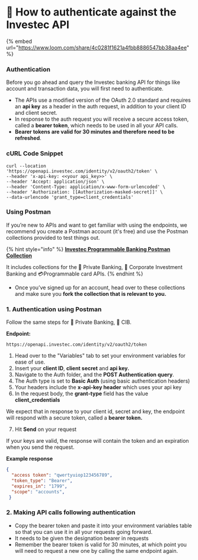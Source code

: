 # 👤 How to authenticate against the Investec API

{% embed url="https://www.loom.com/share/4c0281f1621a4fbb8886547bb38aa4ee" %}

### **Authentication**&#x20;

Before you go ahead and query the Investec banking API for things like account and transaction data, you will first need to authenticate.&#x20;

* The APIs use a modified version of the OAuth 2.0 standard and requires an **api key** as a header in the auth request, in addition to your client ID and client secret.
* In response to the auth request you will receive a secure access token, called a **bearer token**, which needs to be used in all your API calls.&#x20;
* **Bearer tokens are valid for 30 minutes and therefore need to be refreshed**.&#x20;

### cURL Code Snippet

```
curl --location 'https://openapi.investec.com/identity/v2/oauth2/token' \
--header 'x-api-key: <<your api_key>>' \
--header 'Accept: application/json' \
--header 'Content-Type: application/x-www-form-urlencoded' \
--header 'Authorization: [[Authorization-masked-secret]]' \
--data-urlencode 'grant_type=client_credentials'
```

### **Using Postman**&#x20;

If you’re new to APIs and want to get familiar with using the endpoints, we recommend you create a Postman account (it's free) and use the Postman collections provided to test things out.

{% hint style="info" %}
[**Investec Programmable Banking Postman Collection**](https://www.postman.com/investec-open-api/programmable-banking/overview)

It includes collections for the 🏦 Private Banking, 🧰  Corporate Investment Banking and 💳Programmable card APIs.
{% endhint %}

* Once you’ve signed up for an account, head over to these collections and make sure you **fork the collection that is relevant to you.**

### 1. Authentication using Postman

Follow the same steps for  🏦 Private Banking, 🧰  CIB.&#x20;

**Endpoint:**

```
https://openapi.investec.com/identity/v2/oauth2/token
```

1. Head over to the "Variables" tab to set your environment variables for ease of use.
2. Insert your **client ID**, **client secret** and **api key.**
3. Navigate to the Auth folder, and the **POST Authentication query**.
4. The Auth type is set to **Basic Auth** (using basic authentication headers)
5. Your headers include the **x-api-key header** which uses your api key&#x20;
6. In the request body,  the **grant-type** field has the value **client\_credentials**

We expect that in response to your client id, secret and key, the endpoint will respond with a secure token, called a **bearer token.**&#x20;

7. Hit **Send** on your request&#x20;

If your keys are valid, the response will contain the token and an expiration when you send the request.

**Example response**

```json
{
  "access token": "qwertyuiop123456789",
  "token_type": "Bearer",
  "expires_in": "1799",
  "scope": "accounts",
 }
```

### 2. Making API calls following authentication

* Copy the bearer token and paste it into your environment variables  table so that you can use it in all your requests going forward.&#x20;
* It needs to be given the designation bearer in requests&#x20;
* Remember the bearer token is valid for 30 minutes, at which point you will need to request a new one by calling the same endpoint again.&#x20;
